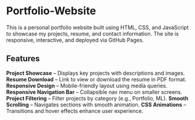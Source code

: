 # Portfolio-Website
This is a personal portfolio website built using HTML, CSS, and JavaScript to showcase my projects, resume, and contact information.
The site is responsive, interactive, and deployed via GitHub Pages.

## Features
**Project Showcase** – Displays key projects with descriptions and images.
**Resume Download** – Link to view or download the resume in PDF format.
**Responsive Design** – Mobile-friendly layout using media queries.
**Responsive Navigation Bar** – Collapsible nav menu on smaller screens.
**Project Filtering** – Filter projects by category (e.g., Portfolio, ML).
**Smooth Scrolling** – Navigates sections with smooth animation.
**CSS Animations** – Transitions and hover effects enhance user experience.

